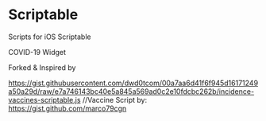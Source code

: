 # Scriptable
Scripts for iOS Scriptable

COVID-19 Widget

Forked & Inspired by

https://gist.githubusercontent.com/dwd0tcom/00a7aa6d41f6f945d16171249a50a29d/raw/e7a746143bc40e5a845a569ad0c2e10fdcbc262b/incidence-vaccines-scriptable.js
//Vaccine Script by: https://gist.github.com/marco79cgn
